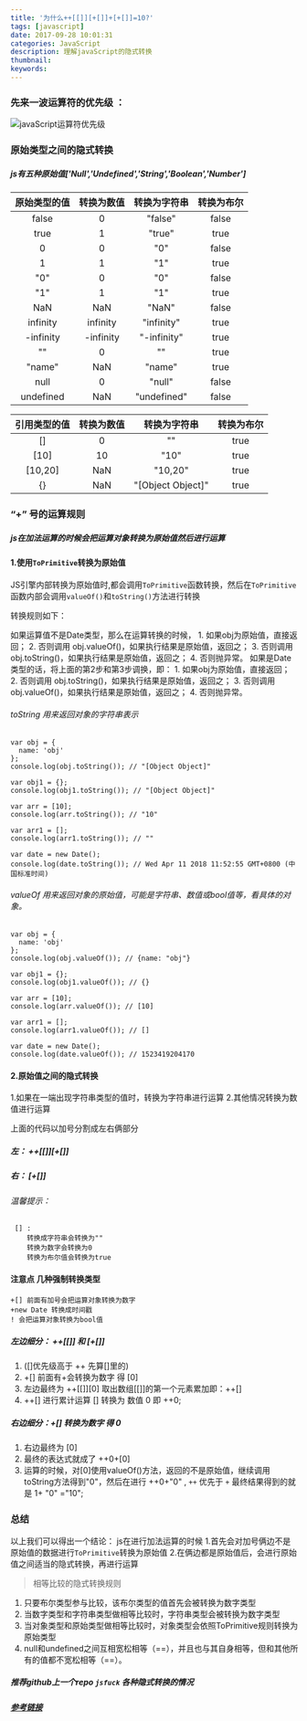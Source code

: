 ```yaml
---
title: '为什么++[[]][+[]]+[+[]]=10?'
tags: [javascript]
date: 2017-09-28 10:01:31
categories: JavaScript
description: 理解javaScript的隐式转换
thumbnail:
keywords:
---
```

### 先来一波运算符的优先级 ：  
![javaScript运算符优先级](http://ostu98x74.bkt.clouddn.com/javascript/FireShot%20Capture%206%20-%20%E8%BF%90%E7%AE%97%E7%AC%A6%E4%BC%98%E5%85%88%E7%BA%A7%20-%20JavaScript%20I%20MDN_%20-%20https___developer.mozilla.org_zh-CN.png)  
<!-- more -->
### 原始类型之间的隐式转换
##### js有五种原始值['Null','Undefined','String','Boolean','Number']
| 原始类型的值 |  转换为数值 | 转换为字符串  | 转换为布尔  |
| :--------:  | :--------: | :--------: | :--------: |
| false    | 0        |  "false"   | false |
| true     | 1        |  "true"    | true  |
|   0      | 0        |    "0"     | false |
|   1      | 1        |    "1"     | true  |
|  "0"     | 0        |    "0"     | false |
|  "1"     | 1        |    "1"     | true  |
|  NaN     | NaN      |  "NaN"     | false |
| infinity | infinity | "infinity" | true  |
|-infinity |-infinity | "-infinity"| true  |
|   ""     | 0        |   ""       | true  |
|  "name"  | NaN      |   "name"   | true  |
|  null    | 0        |   "null"   | false |
| undefined| NaN      | "undefined"| false |

| 引用类型的值 |  转换为数值 | 转换为字符串  | 转换为布尔  |
| :--------:  | :--------: | :--------: | :--------: |
|   []     | 0        |   ""       | true  |
|   [10]   | 10       |   "10"     | true  |
| [10,20]  | NaN      |   "10,20"  | true  |
|    {}    | NaN  |"[Object Object]"| true |

### “+” 号的运算规则

##### js在加法运算的时候会把运算对象转换为原始值然后进行运算

#### 1.使用`ToPrimitive`转换为原始值

JS引擎内部转换为原始值时,都会调用`ToPrimitive`函数转换，然后在`ToPrimitive`函数内部会调用`valueOf()`和`toString()`方法进行转换

转换规则如下：

如果运算值不是Date类型，那么在运算转换的时候，
    1. 如果obj为原始值，直接返回；
    2. 否则调用 obj.valueOf()，如果执行结果是原始值，返回之；
    3. 否则调用 obj.toString()，如果执行结果是原始值，返回之；
    4. 否则抛异常。
如果是Date类型的话，将上面的第2步和第3步调换，即：
    1. 如果obj为原始值，直接返回；
    2. 否则调用 obj.toString()，如果执行结果是原始值，返回之；
    3. 否则调用 obj.valueOf()，如果执行结果是原始值，返回之；
    4. 否则抛异常。

###### toString 用来返回对象的字符串表示
```
var obj = {
  name: 'obj'
};
console.log(obj.toString()); // "[Object Object]"

var obj1 = {};
console.log(obj1.toString()); // "[Object Object]"

var arr = [10];
console.log(arr.toString()); // "10"

var arr1 = [];
console.log(arr1.toString()); // ""

var date = new Date();
console.log(date.toString()); // Wed Apr 11 2018 11:52:55 GMT+0800 (中国标准时间)
```

###### valueOf 用来返回对象的原始值，可能是字符串、数值或bool值等，看具体的对象。
```
var obj = {
  name: 'obj'
};
console.log(obj.valueOf()); // {name: "obj"}

var obj1 = {};
console.log(obj1.valueOf()); // {}

var arr = [10];
console.log(arr.valueOf()); // [10]

var arr1 = [];
console.log(arr1.valueOf()); // []

var date = new Date();
console.log(date.valueOf()); // 1523419204170

```
#### 2.原始值之间的隐式转换
1.如果在一端出现字符串类型的值时，转换为字符串进行运算
2.其他情况转换为数值进行运算

上面的代码以加号分割成左右俩部分
##### 左： ++[[]][+[]]
##### 右： [+[]]
###### 温馨提示：
```
 [] :
	转换成字符串会转换为""
	转换为数字会转换为0
	转换为布尔值会转换为true
```
#### 注意点 几种强制转换类型
```
+[] 前面有加号会把运算对象转换为数字
+new Date 转换成时间戳
! 会把运算对象转换为bool值
```
##### 左边细分： ++[[]]  和 [+[]]
1. ([]优先级高于 ++ 先算[]里的)
2. +[] 前面有+会转换为数字  得 [0]
3. 左边最终为 ++[[]][0] 取出数组[[]]的第一个元素累加即：++[]
4. ++[] 进行累计运算 [] 转换为 数值 0 即 ++0;

##### 右边细分：+[] 转换为数字 得 0
1. 右边最终为 [0]
2. 最终的表达式就成了 ++0+[0]
3. 运算的时候，对[0]使用valueOf()方法，返回的不是原始值，继续调用toString方法得到"0"，然后在进行 ++0+"0" , `++` 优先于 `+` 最终结果得到的就是 1+ "0" ="10";

### 总结
以上我们可以得出一个结论：
js在进行加法运算的时候
1.首先会对加号俩边不是原始值的数据进行`ToPrimitive`转换为原始值
2.在俩边都是原始值后，会进行原始值之间适当的隐式转换，再进行运算

> 相等比较的隐式转换规则
1. 只要布尔类型参与比较，该布尔类型的值首先会被转换为数字类型
2. 当数字类型和字符串类型做相等比较时，字符串类型会被转换为数字类型
3. 当对象类型和原始类型做相等比较时，对象类型会依照ToPrimitive规则转换为原始类型
4. null和undefined之间互相宽松相等（==），并且也与其自身相等，但和其他所有的值都不宽松相等（==）。

##### 推荐github上一个repo `jsfuck` 各种隐式转换的情况
##### [参考链接](https://github.com/jawil/blog/issues/5)


